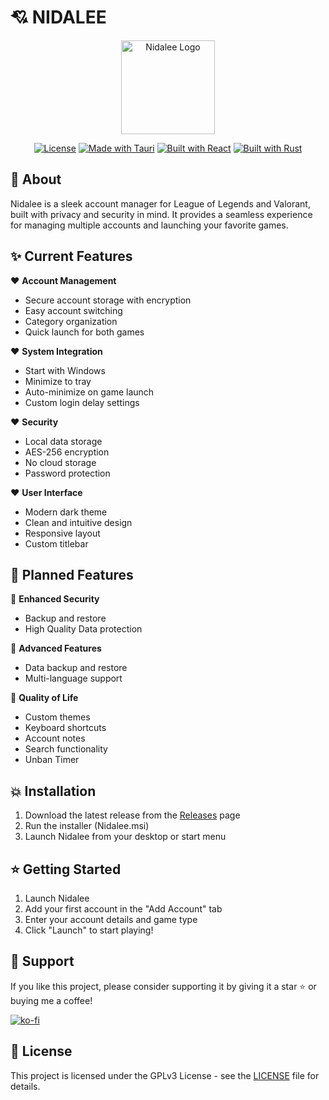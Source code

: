 # 💘 NIDALEE

<div align="center">
  <img src="src-tauri/icons/icon.ico" alt="Nidalee Logo" width="150"/>
  
  [![License](https://img.shields.io/badge/License-GPLv3-red.svg)](LICENSE)
  [![Made with Tauri](https://img.shields.io/badge/Made%20with-Tauri-red.svg)](https://tauri.app)
  [![Built with React](https://img.shields.io/badge/Built%20with-React-red.svg)](https://reactjs.org/)
  [![Built with Rust](https://img.shields.io/badge/Built%20with-Rust-red.svg)](https://www.rust-lang.org/)
</div>

## 💖 About

Nidalee is a sleek account manager for League of Legends and Valorant, built with privacy and security in mind. It provides a seamless experience for managing multiple accounts and launching your favorite games.

## ✨ Current Features

❤️ **Account Management**
- Secure account storage with encryption
- Easy account switching
- Category organization
- Quick launch for both games

❤️ **System Integration**
- Start with Windows
- Minimize to tray
- Auto-minimize on game launch
- Custom login delay settings

❤️ **Security**
- Local data storage
- AES-256 encryption
- No cloud storage
- Password protection

❤️ **User Interface**
- Modern dark theme
- Clean and intuitive design
- Responsive layout
- Custom titlebar

## 🚀 Planned Features

💝 **Enhanced Security**
- Backup and restore
- High Quality Data protection

💝 **Advanced Features**
- Data backup and restore
- Multi-language support

💝 **Quality of Life**
- Custom themes
- Keyboard shortcuts
- Account notes
- Search functionality
- Unban Timer

## 💥 Installation

1. Download the latest release from the [Releases](https://github.com/dancer/Nidalee/releases) page
2. Run the installer (Nidalee.msi)
3. Launch Nidalee from your desktop or start menu

## ⭐ Getting Started

1. Launch Nidalee
2. Add your first account in the "Add Account" tab
3. Enter your account details and game type
4. Click "Launch" to start playing!

## 💖 Support

If you like this project, please consider supporting it by giving it a star ⭐ or buying me a coffee!

[![ko-fi](https://ko-fi.com/img/githubbutton_sm.svg)](https://ko-fi.com/uoucat)

## 💯 License

This project is licensed under the GPLv3 License - see the [LICENSE](LICENSE) file for details.
